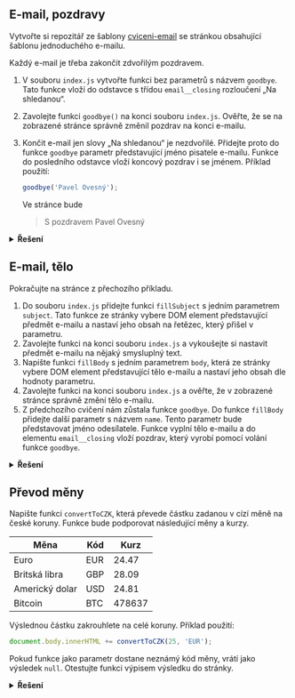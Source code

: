 ## E-mail, pozdravy

Vytvořte si repozitář ze šablony [cviceni-email](https://github.com/Czechitas-podklady-WEB/cviceni-email) se stránkou obsahující šablonu jednoduchého e-mailu.

Každý e-mail je třeba zakončit zdvořilým pozdravem.

1. V souboru `index.js` vytvořte funkci bez parametrů s názvem `goodbye`. Tato funkce vloží do odstavce s třídou `email__closing` rozloučení „Na shledanou“.
1. Zavolejte funkci `goodbye()` na konci souboru `index.js`. Ověřte, že se na zobrazené stránce správně změnil pozdrav na konci e-mailu.
1. Končit e-mail jen slovy „Na shledanou“ je nezdvořilé. Přidejte proto do funkce `goodbye` parametr představující jméno pisatele e-mailu. Funkce do posledního odstavce vloží koncový pozdrav i se jménem. Příklad použití:

   ```js
   goodbye('Pavel Ovesný');
   ```

   Ve stránce bude

   > S pozdravem Pavel Ovesný

<details>
<summary><b>Řešení</b></summary>

Obsah souboru `index.js`:

```js
const goodbye = (name) => {
  const closingElement = document.querySelector('.email__closing');
  closingElement.textContent = `Na shledanou ${name}`;
};

goodbye('tě pic');
```

</details>

## E-mail, tělo

Pokračujte na stránce z přechozího příkladu.

1. Do souboru `index.js` přidejte funkci `fillSubject` s jedním parametrem `subject`. Tato funkce ze stránky vybere DOM element představující předmět e-mailu a nastaví jeho obsah na řetězec, který přišel v parametru.
1. Zavolejte funkci na konci souboru `index.js` a vykoušejte si nastavit předmět e-mailu na nějaký smysluplný text.
1. Napište funkci `fillBody` s jedním parametrem `body`, která ze stránky vybere DOM element představující tělo e-mailu a nastaví jeho obsah dle hodnoty parametru.
1. Zavolejte funkci na konci souboru `index.js` a ověřte, že v zobrazené stránce správně změní tělo e-mailu.
1. Z předchozího cvičení nám zůstala funkce `goodbye`. Do funkce `fillBody` přidejte další parametr s názvem `name`. Tento parametr bude představovat jméno odesílatele. Funkce vyplní tělo e-mailu a do elementu `email__closing` vloží pozdrav, který vyrobí pomocí volání funkce `goodbye`.

<details>
<summary><b>Řešení</b></summary>

Obsah souboru `index.js`:

```js
const goodbye = (name) => {
  return 'S pozdravem ' + name;
};

const fillSubject = (subject) => {
  document.querySelector('.email__subject').textContent = subject;
};

const fillBody = (body, name) => {
  const bodyElm = document.querySelector('.email__body');
  bodyElm.innerHTML += body;
  const closingElm = document.querySelector('.email__closing');
  closingElm.textContent = goodbye(name);
};

fillSubject('Nepřišly gumičky');
fillBody(
  'Nepřišly gumičky. A co na to počítač? Mlčí. No tak to je konec. Všecko vylejt.',
  'referent Kubrt'
);
```

</details>

## Převod měny


Napište funkci `convertToCZK`, která převede částku zadanou v cízí měně na české koruny. Funkce bude podporovat následující měny a kurzy.

| Měna           | Kód | Kurz   |
| -------------- | --- | ------ |
| Euro           | EUR | 24.47  |
| Britská libra  | GBP | 28.09  |
| Americký dolar | USD | 24.81  |
| Bitcoin        | BTC | 478637 |

Výslednou částku zakrouhlete na celé koruny. Příklad použití:

```js
document.body.innerHTML += convertToCZK(25, 'EUR');
```

Pokud funkce jako parametr dostane neznámý kód měny, vrátí jako výsledek `null`. Otestujte funkci výpisem výsledku do stránky.

<details>
<summary><b>Řešení</b></summary>

Obsah souboru `index.js`:

```js
const convertToCZK = (amount, currency) => {
  let rate;

  if (currency === 'EUR') {
    rate = 24.47;
  } else if (currency === 'GBP') {
    rate = 28.09;
  } else if (currency === 'USD') {
    rate = 24.81;
  } else if (currency === 'BTC') {
    rate = 478637;
  } else {
    return null;
  }

  return Math.round(rate * amount);
};

document.body.innerHTML += `100 € je ${convertToCZK(100, 'EUR')} Kč<br>`;
document.body.innerHTML += `£ 100 je ${convertToCZK(100, 'GBP')} Kč<br>`;
document.body.innerHTML += `$ 100 je ${convertToCZK(100, 'USD')} Kč<br>`;
document.body.innerHTML += `100 bitcoinů je ${convertToCZK(100, 'BTC')} Kč<br>`;
```

</details>